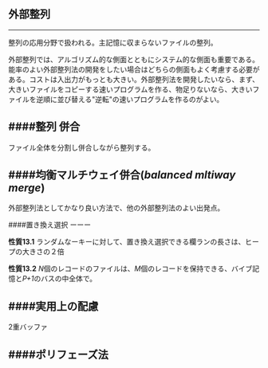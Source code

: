 ## 外部整列
---

整列の応用分野で扱われる。主記憶に収まらないファイルの整列。

外部整列では、アルゴリズム的な側面とともにシステム的な側面も重要である。能率のよい外部整列法の開発をしたい場合はどちらの側面もよく考慮する必要がある。コストは入出力がもっとも大きい。外部整列法を開発したいなら、まず、大きいファイルをコピーする速いプログラムを作る、物足りないなら、大きいファイルを逆順に並び替える"逆転"の速いプログラムを作るのがよい。

####整列 併合
---

ファイル全体を分割し併合しながら整列する。

####均衡マルチウェイ併合(*balanced mltiway merge*)
---

外部整列法としてかなり良い方法で、他の外部整列法のよい出発点。

####置き換え選択 
ーーー

**性質13.1** ランダムなーキーに対して、置き換え選択できる欄ランの長さは、ヒープの大きさの２倍

**性質13.2** *N*個のレコードのファイルは、*M*個のレコードを保持できる、バイブ記憶と*P+1*のバスの中全体で。

####実用上の配慮
---

2重バッファ

####ポリフェーズ法
---